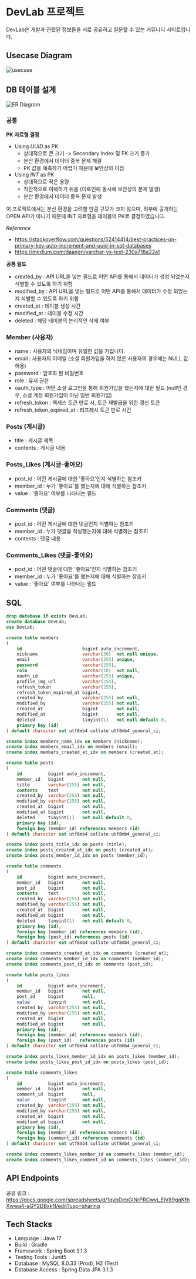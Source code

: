 # DevLab 프로젝트

DevLab은 개발과 관련된 정보들을 서로 공유하고 질문할 수 있는 커뮤니티 사이트입니다.

## Usecase Diagram

![usecase](document/usecase.svg)

## DB 테이블 설계

![ER Diagram](document/erd.svg)

### 공통

**PK 자료형 결정**
- Using _UUID_ as PK
  - 상대적으로 큰 크기 -> Secondary Index 및 FK 크기 증가
  - 분산 환경에서 데이터 중복 문제 해결
  - PK 값을 예측하기 어렵기 때문에 보안상의 이점
- Using _INT_ as PK
  - 상대적으로 작은 용량
  - 직관적으로 이해하기 쉬움 (이로인해 동시에 보안상의 문제 발생)
  - 분산 환경에서 데이터 중복 문제 발생

이 프로젝트에서는 분산 환경을 고려할 만큼 규모가 크지 않으며, 외부에 공개하는 OPEN API가 아니기 때문에 INT 자료형을 테이블의 PK로 결정하였습니다.

_Reference_
- https://stackoverflow.com/questions/52414414/best-practices-on-primary-key-auto-increment-and-uuid-in-sql-databases
- https://medium.com/daangn/varchar-vs-text-230a718a22a1

**공통 필드**
- created_by : API URL을 넣는 필드로 어떤 API를 통해서 데이터가 생성 되었는지 식별할 수 있도록 하기 위함
- modified_by : API URL을 넣는 필드로 어떤 API를 통해서 데이터가 수정 되었는지 식별할 수 있도록 하기 위함
- created_at : 테이블 생성 시간
- modified_at : 테이블 수정 시간
- deleted : 해당 테이블의 논리적인 삭제 여부

### Member (사용자)

- name : 사용자의 닉네임이며 유일한 값을 가집니다.
- email : 사용자의 이메일 (소셜 회원가입을 하지 않은 사용자의 경우에는 NULL 값 허용)
- password : 암호화 된 비밀번호
- role : 유저 권한
- oauth_type : 어떤 소셜 로그인을 통해 회원가입을 했는지에 대한 필드 (null인 경우, 소셜 계정 회원가입이 아닌 일반 회원가입)
- refresh_token : 액세스 토큰 만료 시, 토큰 재발급을 위한 갱신 토큰
- refresh_token_expired_at : 리프레시 토큰 만료 시간

### Posts (게시글)

- title : 게시글 제목
- contents : 게시글 내용

### Posts_Likes (게시글-좋아요)

- post_id : 어떤 게시글에 대한 '좋아요'인지 식별하는 참조키
- member_id : 누가 '좋아요'를 했는지에 대해 식별하는 참조키
- value : '좋아요' 여부를 나타내는 필드

### Comments (댓글)

- post_id : 어떤 게시글에 대한 댓글인지 식별하는 참조키
- member_id : 누가 댓글을 작성했는지에 대해 식별하는 참조키
- contents : 댓글 내용

### Comments_Likes (댓글-좋아요)

- post_id : 어떤 댓글에 대한 '좋아요'인지 식별하는 참조키
- member_id : 누가 '좋아요'를 했는지에 대해 식별하는 참조키
- value : '좋아요' 여부를 나타내는 필드

## SQL

```sql
drop database if exists DevLab;
create database DevLab;
use DevLab;

create table members
(
    id                       bigint auto_increment,
    nickname                 varchar(30)  not null unique,
    email                    varchar(255) unique,
    password                 varchar(255),
    role                     varchar(10)  not null,
    oauth_id                 varchar(255) unique,
    profile_img_url          varchar(255),
    refresh_token            varchar(255),
    refresh_token_expired_at bigint,
    created_by               varchar(255) not null,
    modified_by              varchar(255) not null,
    created_at               bigint       not null,
    modified_at              bigint       not null,
    deleted                  tinyint(1)   not null default 0,
    primary key (id)
) default character set utf8mb4 collate utf8mb4_general_ci;

create index members_name_idx on members (nickname);
create index members_email_idx on members (email);
create index members_created_at_idx on members (created_at);

create table posts
(
    id          bigint auto_increment,
    member_id   bigint       not null,
    title       varchar(255) not null,
    contents    text         not null,
    created_by  varchar(255) not null,
    modified_by varchar(255) not null,
    created_at  bigint       not null,
    modified_at bigint       not null,
    deleted     tinyint(1)   not null default 0,
    primary key (id),
    foreign key (member_id) references members (id)
) default character set utf8mb4 collate utf8mb4_general_ci;

create index posts_title_idx on posts (title);
create index posts_created_at_idx on posts (created_at);
create index posts_member_id_idx on posts (member_id);

create table comments
(
    id          bigint auto_increment,
    member_id   bigint       not null,
    post_id     bigint       not null,
    contents    text         not null,
    created_by  varchar(255) not null,
    modified_by varchar(255) not null,
    created_at  bigint       not null,
    modified_at bigint       not null,
    deleted     tinyint(1)   not null default 0,
    primary key (id),
    foreign key (member_id) references members (id),
    foreign key (post_id) references posts (id)
) default character set utf8mb4 collate utf8mb4_general_ci;

create index comments_created_at_idx on comments (created_at);
create index comments_member_id_idx on comments (member_id);
create index comments_post_id_idx on comments (post_id);

create table posts_likes
(
    id          bigint auto_increment,
    member_id   bigint       not null,
    post_id     bigint       null,
    value       tinyint      not null,
    created_by  varchar(255) not null,
    modified_by varchar(255) not null,
    created_at  bigint       not null,
    modified_at bigint       not null,
    primary key (id),
    foreign key (member_id) references members (id),
    foreign key (post_id)   references posts (id)
) default character set utf8mb4 collate utf8mb4_general_ci;

create index posts_likes_member_id_idx on posts_likes (member_id);
create index posts_likes_post_id_idx on posts_likes (post_id);

create table comments_likes
(
    id          bigint auto_increment,
    member_id   bigint       not null,
    comment_id  bigint       null,
    value       tinyint      not null,
    created_by  varchar(255) not null,
    modified_by varchar(255) not null,
    created_at  bigint       not null,
    modified_at bigint       not null,
    primary key (id),
    foreign key (member_id) references members (id),
    foreign key (comment_id) references comments (id)
) default character set utf8mb4 collate utf8mb4_general_ci;

create index comments_likes_member_id on comments_likes (member_id);
create index comments_likes_comment_id on comments_likes (comment_id);
```

## API Endpoints

공유 링크 : https://docs.google.com/spreadsheets/d/1qybDebGINrPRCwvj_EIV89gqKfhXwwa4-aGY2DBxk1I/edit?usp=sharing

## Tech Stacks

- Language : Java 17
- Build : Gradle
- Framework : Spring Boot 3.1.3
- Testing Tools : Junit5
- Database : MySQL 8.0.33 (Prod), H2 (Test)
- Database Access : Spring Data JPA 3.1.3
